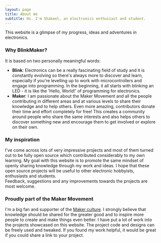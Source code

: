 ```yaml
---
layout: page
title: About me
subtitle: Hi. I'm Shakeel, an electronics enthusiast and student.
---
```


This website is a glimpse of my progress, ideas and adventures in electronics.  

### Why BlinkMaker?
It is based on two personally meaningful words:
* **Blink**: Electronics can be a really fascinating field of study and it is constantly evolving so there's always more to discover and learn, especially if you're levelling up to work with microcontrollers and engage into programming. In the beginning, it all starts with blinking an LED - it is like the 'Hello, World!' of programming for electronics.  
* **Maker**: I am passionate about the Maker Movement and all the people contributing in different areas and at various levels to share their knowledge and to help others. Even more amazing, contributors donate their time and effort completely for free! This creates a community around people who share the same interests and also helps others to discover something new and encourage them to get involved or explore on their own.

### My inspiration
I've come across lots of very impressive projects and most of them turned out to be fully open source which contributed considerably to my own learning. My goal with this website is to promote the same mindset of openly sharing knowledge through my work and ideas. I hope that these open source projects will be useful to other electronic hobbyists, enthusiasts and students.  
Feedback, suggestions and any improvements towards the projects are most welcome.

### Proudly part of the Maker Movement
I'm a big fan and supporter of the [Maker culture](https://en.wikipedia.org/wiki/Maker_culture). I strongly believe that knowledge should be shared for the greater good and to inspire more people to create and make things even better. I have put a lot of work into the projects showcased on this website. The project code and designs can be freely used and tweaked. If you found my work helpful, it would be great if you could share a link to your project.

